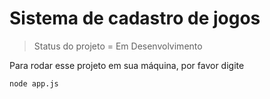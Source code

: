 <h1> Sistema de cadastro de jogos</h1>

> Status do projeto = Em Desenvolvimento

Para rodar esse projeto em sua máquina, por favor digite

```
node app.js
```
